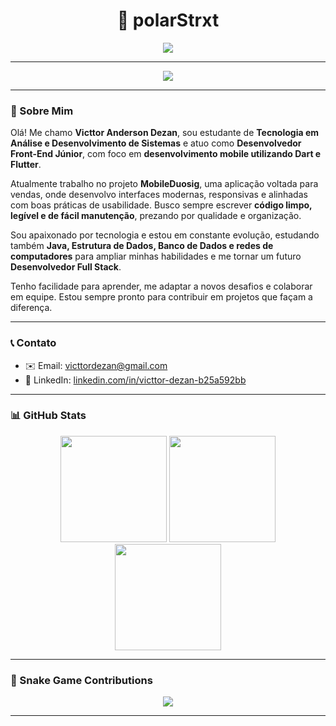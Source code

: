 <h1 align="center">🦇 polarStrxt</h1>

<p align="center">
  <img src="https://readme-typing-svg.herokuapp.com?font=Fira+Code&size=22&pause=1000&color=888888&center=true&vCenter=true&width=450&lines=Full-stack+in+progress...;Code+like+Batman+%F0%9F%8E%AF" />
</p>

---

<div align="center">
  <img src="https://capsule-render.vercel.app/api?type=waving&height=120&text=Bem-vindo(a)&fontAlign=38&fontColor=AAAAAA&color=0:0d0d0d,100:1a1a1a" />
</div>

---

### 🧠 Sobre Mim

Olá! Me chamo **Victtor Anderson Dezan**, sou estudante de **Tecnologia em Análise e Desenvolvimento de Sistemas** e atuo como **Desenvolvedor Front-End Júnior**, com foco em **desenvolvimento mobile utilizando Dart e Flutter**.

Atualmente trabalho no projeto **MobileDuosig**, uma aplicação voltada para vendas, onde desenvolvo interfaces modernas, responsivas e alinhadas com boas práticas de usabilidade. Busco sempre escrever **código limpo, legível e de fácil manutenção**, prezando por qualidade e organização.

Sou apaixonado por tecnologia e estou em constante evolução, estudando também **Java, Estrutura de Dados, Banco de Dados e redes de computadores** para ampliar minhas habilidades e me tornar um futuro **Desenvolvedor Full Stack**.

Tenho facilidade para aprender, me adaptar a novos desafios e colaborar em equipe. Estou sempre pronto para contribuir em projetos que façam a diferença.

---

### 📞 Contato

- ✉️ Email: [victtordezan@gmail.com](mailto:victtordezan@gmail.com)  
- 💼 LinkedIn: [linkedin.com/in/victtor-dezan-b25a592bb](https://www.linkedin.com/in/victtor-dezan-b25a592bb/)

---

### 📊 GitHub Stats

<div align="center">

  <img height="170" src="https://github-readme-stats.vercel.app/api?username=polarStrxt&theme=tokyonight&show_icons=true&hide_border=true&count_private=true" />

  <img height="170" src="https://github-readme-stats.vercel.app/api/top-langs/?username=polarStrxt&layout=compact&theme=tokyonight&hide_border=true" />

  <img height="170" src="https://github-readme-streak-stats.herokuapp.com/?user=polarStrxt&theme=tokyonight&hide_border=true" />

</div>

---

### 🐍 Snake Game Contributions

<div align="center">
  <img src="https://raw.githubusercontent.com/polarStrxt/polarStrxt/output/github-contribution-grid-snake-dark.svg" />
</div>


---

<!--START_SECTION:activity-->
<!--END_SECTION:activity-->
